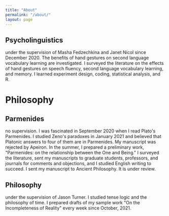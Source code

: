 ```yaml
---
title: "About"
permalink: "/about/"
layout: page
---
```

## Psycholinguistics
under the supervision of Masha Fedzechkina and Janet Nicol since December 2020. The benefits of hand gestures on second language vocabulary learning are investigated. I surveyed the literature on the effects of hand gestures on speech fluency, second language vocabulary learning, and memory. I learned experiment design, coding, statistical analysis, and R.
# Philosophy
## Parmenides
no supervision. I was fascinated in September 2020 when I read Plato's Parmenides. I studied Zeno's paradoxes in January 2021 and believed that Platonic answers to four of them are in Parmenides. My manuscript was rejected by Apeiron. In the summer, I prepared a preliminary work, "Parmenides: on the relationship between the One and Being." I surveyed the literature, sent my manuscripts to graduate students, professors, and journals for comments and objections, and I studied English writing to succeed. I sent my manuscript to Ancient Philosophy. It is under review.
## Philosophy
under the supervision of Jason Turner. I studied tense logic and the philosophy of time. I prepared drafts of my sample work "On the Incompleteness of Reality" every week since October, 2021.


